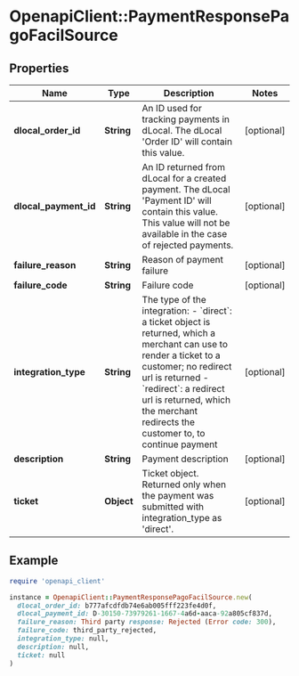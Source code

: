 # OpenapiClient::PaymentResponsePagoFacilSource

## Properties

| Name | Type | Description | Notes |
| ---- | ---- | ----------- | ----- |
| **dlocal_order_id** | **String** | An ID used for tracking payments in dLocal.  The dLocal &#39;Order ID&#39; will contain this value. | [optional] |
| **dlocal_payment_id** | **String** | An ID returned from dLocal for a created payment.  The dLocal &#39;Payment ID&#39; will contain this value. This value will not be available in the case of rejected payments. | [optional] |
| **failure_reason** | **String** | Reason of payment failure | [optional] |
| **failure_code** | **String** | Failure code | [optional] |
| **integration_type** | **String** | The type of the integration:   - &#x60;direct&#x60;: a ticket object is returned, which a merchant can use to render a ticket to a customer; no redirect url is returned   - &#x60;redirect&#x60;: a redirect url is returned, which the merchant redirects the customer to, to continue payment | [optional] |
| **description** | **String** | Payment description | [optional] |
| **ticket** | **Object** | Ticket object. Returned only when the payment was submitted with integration_type as &#39;direct&#39;. | [optional] |

## Example

```ruby
require 'openapi_client'

instance = OpenapiClient::PaymentResponsePagoFacilSource.new(
  dlocal_order_id: b777afcdfdb74e6ab005fff223fe4d0f,
  dlocal_payment_id: D-30150-73979261-1667-4a6d-aaca-92a805cf837d,
  failure_reason: Third party response: Rejected (Error code: 300),
  failure_code: third_party_rejected,
  integration_type: null,
  description: null,
  ticket: null
)
```

